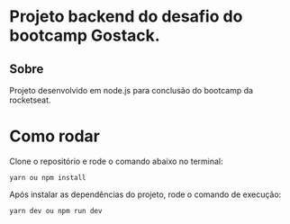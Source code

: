 # Projeto backend do desafio do bootcamp Gostack.

## Sobre
Projeto desenvolvido em node.js para conclusão do bootcamp da rocketseat.

# Como rodar
Clone o repositório e rode o comando abaixo no terminal:
```
yarn ou npm install
```

Após instalar as dependências do projeto, rode o comando de execução:
```
yarn dev ou npm run dev
```

